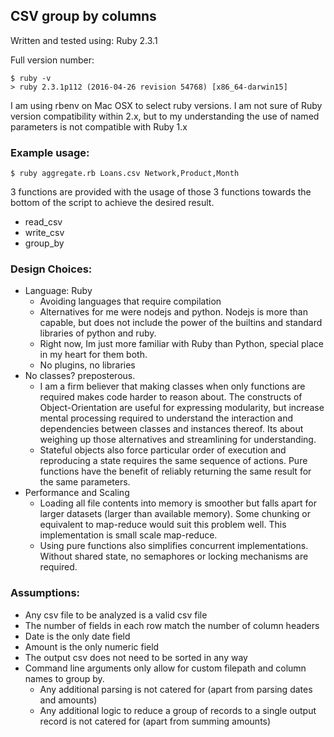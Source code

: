 ## CSV group by columns

Written and tested using: Ruby 2.3.1

Full version number: 
```
$ ruby -v
> ruby 2.3.1p112 (2016-04-26 revision 54768) [x86_64-darwin15]
```

I am using rbenv on Mac OSX to select ruby versions. I am not sure of Ruby version compatibility within 2.x, but to my understanding the use of named parameters is not compatible with Ruby 1.x

### Example usage: 
```
$ ruby aggregate.rb Loans.csv Network,Product,Month
```

3 functions are provided with the usage of those 3 functions towards the bottom of the script to achieve the desired result. 

- read_csv
- write_csv
- group_by

### Design Choices:
- Language: Ruby
	- Avoiding languages that require compilation
  - Alternatives for me were nodejs and python. Nodejs is more than capable, but does not include the power of the builtins and standard libraries of python and ruby.
  - Right now, Im just more familiar with Ruby than Python, special place in my heart for them both.
  - No plugins, no libraries
 - No classes? preposterous.
 	- I am a firm believer that making classes when only functions are required makes code harder to reason about. The constructs of Object-Orientation are useful for expressing modularity, but increase mental processing required to understand the interaction and dependencies between classes and instances thereof. Its about weighing up those alternatives and streamlining for understanding.
 	- Stateful objects also force particular order of execution and reproducing a state requires the same sequence of actions. Pure functions have the benefit of reliably returning the same result for the same parameters.
 - Performance and Scaling
 	- Loading all file contents into memory is smoother but falls apart for larger datasets (larger than available memory). Some chunking or equivalent to map-reduce would suit this problem well. This implementation is small scale map-reduce.
 	- Using pure functions also simplifies concurrent implementations. Without shared state, no semaphores or locking mechanisms are required.

### Assumptions:
- Any csv file to be analyzed is a valid csv file
- The number of fields in each row match the number of column headers
- Date is the only date field
- Amount is the only numeric field
- The output csv does not need to be sorted in any way
- Command line arguments only allow for custom filepath and column names to group by. 
	- Any additional parsing is not catered for (apart from parsing dates and amounts)
	- Any additional logic to reduce a group of records to a single output record is not catered for (apart from summing amounts)





